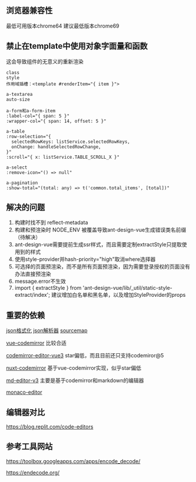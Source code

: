 ## 浏览器兼容性

最低可用版本chrome64
建议最低版本chrome69

## 禁止在template中使用对象字面量和函数

这会导致组件的无意义的重新渲染

```
class
style
作用域插槽：<template #renderItem="{ item }">

a-textarea
auto-size

a-form和a-form-item
:label-col="{ span: 5 }"
:wrapper-col="{ span: 14, offset: 5 }"

a-table
:row-selection="{
  selectedRowKeys: listService.selectedRowKeys,
  onChange: handleSelectedRowChange,
}"
:scroll="{ x: listService.TABLE_SCROLL_X }"

a-select
:remove-icon="() => null"

a-pagination
:show-total="(total: any) => t('common.total_items', [total])"
```

## 解决的问题

1. 构建时找不到 reflect-metadata
2. 构建和预渲染时 NODE_ENV 被覆盖导致ant-design-vue生成错误类名前缀（待解决）
3. ant-design-vue需要提前生成ssr样式，而且需要定制extractStyle只提取使用到的样式
4. 使用style-provider并hash-priority="high"取消where选择器
5. 可选择的页面预渲染，而不是所有页面预渲染，因为需要登录授权的页面没有办法直接预渲染
6. message.error不生效
7. import { extractStyle } from 'ant-design-vue/lib/\_util/static-style-extract/index';
   建议增加白名单和黑名单，以及增加StyleProvider的props

## 重要的依赖

[json格式化](https://github.com/leezng/vue-json-pretty)
[json解析器](https://www.npmjs.com/package/parse-json)
[sourcemap](https://www.npmjs.com/package/source-map)

[vue-codemirror](https://www.npmjs.com/package/vue-codemirror)
比较合适

[codemirror-editor-vue3](https://www.npmjs.com/package/codemirror-editor-vue3)
star偏低，而且目前还只支持codemiror@5

[nuxt-codemirror](https://www.npmjs.com/package/nuxt-codemirror)
基于vue-codemirror实现，似乎star偏低

[md-editor-v3](https://www.npmjs.com/package/md-editor-v3)
主要是基于codemirror和markdown的编辑器

[monaco-editor](https://www.npmjs.com/package/monaco-editor)

## 编辑器对比

https://blog.replit.com/code-editors

## 参考工具网站

https://toolbox.googleapps.com/apps/encode_decode/

https://endecode.org/
